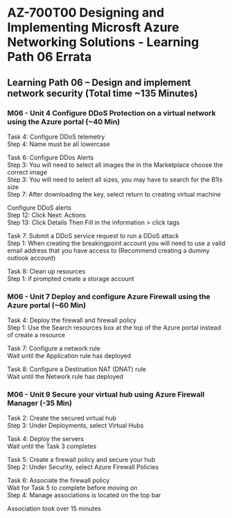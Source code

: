 # AZ-700T00 Designing and Implementing Microsft Azure Networking Solutions  - Learning Path 06 Errata

## Learning Path 06 – Design and implement network security (Total time ~135 Minutes)

### M06 - Unit 4 Configure DDoS Protection on a virtual network using the Azure portal (~40 Min)

Task 4: Configure DDoS telemetry <br>
Step 4:  Name must be all lowercase <br>

Task 6:  Configure DDos Alerts <br>
Step 3:  You will need to select all images the in the Marketplace choose the correct image <br>
Step 3:  You will need to select all sizes, you may have to search for the B1ls size <br>
Step 7:  After downloading the key, select return to creating virtual machine <br>

Configure DDoS alerts <br>
Step 12:  Click Next: Actions <br>
Step 13:  Click Details Then Fill in the information > click tags <br>

Task 7:  Submit a DDoS service request to run a DDoS attack <br>
Step 1:  When creating the breakingpoint account you will need to use a valid email address that you have access to (Recommend creating a dummy outlook account) <br>

Task 8:  Clean up resources <br>
Step 1:  if prompted create a storage account <br>

### M06 - Unit 7 Deploy and configure Azure Firewall using the Azure portal (~60 Min)

Task 4: Deploy the firewall and firewall policy <br>
Step 1:  Use the Search resources box at the top of the Azure portal instead of create a resource <br>

Task 7:  Configure a network rule <br>
Wait until the Application rule has deployed <br>

Task 8:  Configure a Destination NAT (DNAT) rule <br>
Wait until the Network rule has deployed <br>

### M06 - Unit 9 Secure your virtual hub using Azure Firewall Manager (-35 Min)

Task 2:  Create the secured virtual hub <br>
Step 3:  Under Deployments, select Virtual Hubs <br>

Task 4: Deploy the servers <br>
Wait until the Task 3 completes <br>

Task 5:  Create a firewall policy and secure your hub <br>
Step 2:  Under Security, select Azure Firewall Policies <br>

Task 6:  Associate the firewall policy <br>
Wait for Task 5 to complete before moving on <br>
Step 4:  Manage associations is located on the top bar <br>

Association took over 15 minutes <br>

